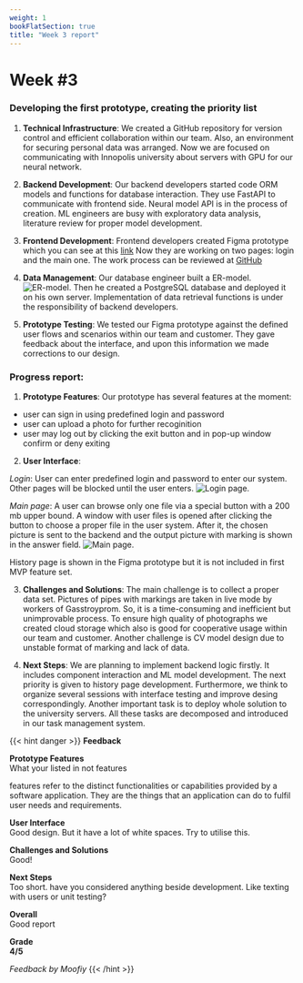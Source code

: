 ```yaml
---
weight: 1
bookFlatSection: true
title: "Week 3 report"
---
```


# **Week #3**

### **Developing the first prototype, creating the priority list**

1. **Technical Infrastructure**: 
We created a GitHub repository for version control and efficient collaboration within our team. Also, an environment for securing personal data was arranged. Now we  are focused on communicating with Innopolis university about servers with GPU for our neural network. 

2. **Backend Development**:
Our backend developers started code ORM models and functions for database interaction. They use FastAPI to communicate with frontend side. Neural model API  is in the process of creation. ML engineers are busy with exploratory data analysis, literature review for proper model development.

3. **Frontend Development**: 
Frontend developers created Figma prototype which you can see at this [link](https://www.figma.com/file/8GptNZR7FKOFAn1fp20Qth/Untitled?type=design&node-id=0%3A1&mode=design&t=jTJVSX1OCVDesa8g-1)
Now they are working on two pages: login and the main one. The work process can be reviewed at [GitHub](https://github.com/Vikono/PipeVision/tree/Frontend)

4. **Data Management**: 
Our database engineer built a ER-model.
![ER-model](/PipeVision/ER_model.png "ER-model").
Then he created a PostgreSQL database and deployed it on his own server. Implementation of data retrieval functions is under the responsibility of backend developers.

5. **Prototype Testing**: 
We tested our Figma  prototype against the defined user flows and scenarios within our team and customer. They gave feedback about the interface, and upon this information we made corrections to our design. 

### **Progress report**:
1. **Prototype Features**: 
Our prototype has several features at the moment: 
 - user can sign in using predefined login and password
 - user can upload a photo for further recoginition
 - user may log out by clicking the exit button and in pop-up window confirm or deny exiting

2. **User Interface**: 

*Login*: 
User can enter predefined login and password to enter our system. Other pages will be blocked until the user enters.
![Login page](/PipeVision/login_page.png "Login").

*Main page*: 
A user can browse only one file via a special button with a 200 mb upper bound. A window with user files is opened after clicking the button to choose a proper file in the user system. After it, the chosen picture is sent to the backend and the output picture with marking is shown in the answer field.
![Main page](/PipeVision/main_page.png "Main page").

History page is shown in the Figma prototype but it is not included in first MVP feature set. 

3. **Challenges and Solutions**: 
The main challenge is to collect a proper data set. Pictures of pipes with markings are taken in live mode by workers of Gasstroyprom. So, it is a time-consuming and inefficient but unimprovable process. To ensure high quality of photographs we created cloud storage which also is good for cooperative usage within our team and customer.
Another challenge is CV model design due to unstable format of marking and lack of data.

4. **Next Steps**: 
We are planning to implement backend logic firstly. It includes component interaction and ML model development. The next priority is given to history page development. Furthermore, we think to organize several sessions with interface testing and improve desing correspondingly. Another important task is to deploy whole solution to the university servers. All these tasks are decomposed and introduced in our task management system. 



{{< hint danger >}}
**Feedback**  


**Prototype Features**<br>
What your listed in not features

features refer to the distinct functionalities or capabilities provided by a software application. They are the things that an application can do to fulfil user needs and requirements.


**User Interface**<br>
Good design.
But it have a lot of white spaces. Try to utilise this.

**Challenges and Solutions**<br>
Good!

**Next Steps**<br>
Too short. have you considered anything beside development. Like texting with users or unit testing?

**Overall**<br>
Good report

**Grade<br> 4/5**


_Feedback by Moofiy_
{{< /hint >}}
